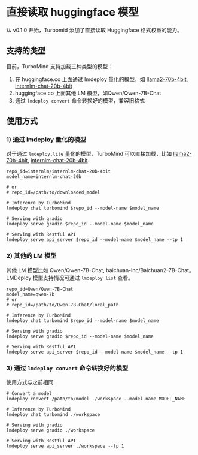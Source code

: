 # 直接读取 huggingface 模型

从 v0.1.0 开始，Turbomid 添加了直接读取 Huggingface 格式权重的能力。

## 支持的类型

目前，TurboMind 支持加载三种类型的模型：

1. 在 huggingface.co 上面通过 lmdeploy 量化的模型，如 [llama2-70b-4bit](https://huggingface.co/lmdeploy/llama2-chat-70b-4bit), [internlm-chat-20b-4bit](https://huggingface.co/internlm/internlm-chat-20b-4bit)
2. huggingface.co 上面其他 LM 模型，如Qwen/Qwen-7B-Chat
3. 通过 `lmdeploy convert` 命令转换好的模型，兼容旧格式

## 使用方式

### 1) 通过 lmdeploy 量化的模型

对于通过 `lmdeploy.lite` 量化的模型，TurboMind 可以直接加载，比如 [llama2-70b-4bit](https://huggingface.co/lmdeploy/llama2-chat-70b-4bit), [internlm-chat-20b-4bit](https://huggingface.co/internlm/internlm-chat-20b-4bit).

```
repo_id=internlm/internlm-chat-20b-4bit
model_name=internlm-chat-20b

# or
# repo_id=/path/to/downloaded_model

# Inference by TurboMind
lmdeploy chat turbomind $repo_id --model-name $model_name

# Serving with gradio
lmdeploy serve gradio $repo_id --model-name $model_name

# Serving with Restful API
lmdeploy serve api_server $repo_id --model-name $model_name --tp 1
```

### 2) 其他的 LM 模型

其他 LM 模型比如 Qwen/Qwen-7B-Chat, baichuan-inc/Baichuan2-7B-Chat。LMDeploy 模型支持情况可通过 `lmdeploy list` 查看。

```
repo_id=Qwen/Qwen-7B-Chat
model_name=qwen-7b
# or
# repo_id=/path/to/Qwen-7B-Chat/local_path

# Inference by TurboMind
lmdeploy chat turbomind $repo_id --model-name $model_name

# Serving with gradio
lmdeploy serve gradio $repo_id --model-name $model_name

# Serving with Restful API
lmdeploy serve api_server $repo_id --model-name $model_name --tp 1
```

### 3) 通过 `lmdeploy convert` 命令转换好的模型

使用方式与之前相同

```
# Convert a model
lmdeploy convert /path/to/model ./workspace --model-name MODEL_NAME

# Inference by TurboMind
lmdeploy chat turbomind ./workspace

# Serving with gradio
lmdeploy serve gradio ./workspace

# Serving with Restful API
lmdeploy serve api_server ./workspace --tp 1
```
